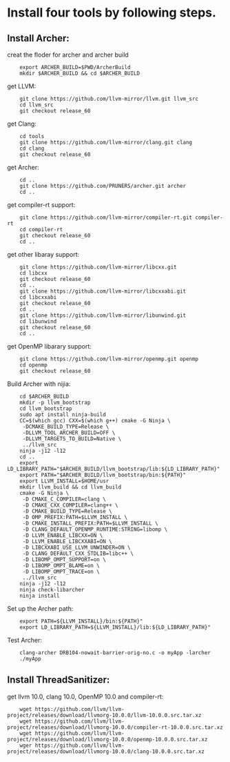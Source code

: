 # Install four tools by following steps.

## Install Archer: 

creat the floder for archer and archer build

```	
 	export ARCHER_BUILD=$PWD/ArcherBuild
	mkdir $ARCHER_BUILD && cd $ARCHER_BUILD

```	
get LLVM:
```	
  	git clone https://github.com/llvm-mirror/llvm.git llvm_src
	cd llvm_src
	git checkout release_60
  ```	
get Clang:
```
	cd tools
	git clone https://github.com/llvm-mirror/clang.git clang
	cd clang
	git checkout release_60
```
get Archer:
```
	cd ..
	git clone https://github.com/PRUNERS/archer.git archer
	cd ..
```
get compiler-rt support:
```
	git clone https://github.com/llvm-mirror/compiler-rt.git compiler-rt
	cd compiler-rt
	git checkout release_60
	cd ..
```
get other libaray support:
```
	git clone https://github.com/llvm-mirror/libcxx.git
	cd libcxx
	git checkout release_60
	cd ..	
	git clone https://github.com/llvm-mirror/libcxxabi.git
	cd libcxxabi
	git checkout release_60
	cd ..
	git clone https://github.com/llvm-mirror/libunwind.git
	cd libunwind
	git checkout release_60
	cd ..
```
get OpenMP libarary support:
```
	git clone https://github.com/llvm-mirror/openmp.git openmp
	cd openmp
	git checkout release_60
```
Build Archer with nijia:
```
	cd $ARCHER_BUILD
	mkdir -p llvm_bootstrap
	cd llvm_bootstrap
	sudo apt install ninja-build
	CC=$(which gcc) CXX=$(which g++) cmake -G Ninja \
	 -DCMAKE_BUILD_TYPE=Release \
	 -DLLVM_TOOL_ARCHER_BUILD=OFF \
	 -DLLVM_TARGETS_TO_BUILD=Native \
	 ../llvm_src
	ninja -j12 -l12
	cd ..
	export LD_LIBRARY_PATH="$ARCHER_BUILD/llvm_bootstrap/lib:${LD_LIBRARY_PATH}"
	export PATH="$ARCHER_BUILD/llvm_bootstrap/bin:${PATH}"
	export LLVM_INSTALL=$HOME/usr
	mkdir llvm_build && cd llvm_build
	cmake -G Ninja \
	 -D CMAKE_C_COMPILER=clang \
	 -D CMAKE_CXX_COMPILER=clang++ \
	 -D CMAKE_BUILD_TYPE=Release \
	 -D OMP_PREFIX:PATH=$LLVM_INSTALL \
	 -D CMAKE_INSTALL_PREFIX:PATH=$LLVM_INSTALL \
	 -D CLANG_DEFAULT_OPENMP_RUNTIME:STRING=libomp \
	 -D LLVM_ENABLE_LIBCXX=ON \
	 -D LLVM_ENABLE_LIBCXXABI=ON \
	 -D LIBCXXABI_USE_LLVM_UNWINDER=ON \
	 -D CLANG_DEFAULT_CXX_STDLIB=libc++ \
	 -D LIBOMP_OMPT_SUPPORT=on \
	 -D LIBOMP_OMPT_BLAME=on \
	 -D LIBOMP_OMPT_TRACE=on \
	 ../llvm_src
	ninja -j12 -l12
	ninja check-libarcher
	ninja install
```
Set up the Archer path:
```
	export PATH=${LLVM_INSTALL}/bin:${PATH}"
	export LD_LIBRARY_PATH=${LLVM_INSTALL}/lib:${LD_LIBRARY_PATH}"
```
Test Archer:
```	
 	clang-archer DRB104-nowait-barrier-orig-no.c -o myApp -larcher
	./myApp 
```
## Install ThreadSanitizer:

get llvm 10.0, clang 10.0, OpenMP 10.0 and compiler-rt:
```
	wget https://github.com/llvm/llvm-project/releases/download/llvmorg-10.0.0/llvm-10.0.0.src.tar.xz
	wget https://github.com/llvm/llvm-project/releases/download/llvmorg-10.0.0/compiler-rt-10.0.0.src.tar.xz
	wget https://github.com/llvm/llvm-project/releases/download/llvmorg-10.0.0/openmp-10.0.0.src.tar.xz
	wger https://github.com/llvm/llvm-project/releases/download/llvmorg-10.0.0/clang-10.0.0.src.tar.xz
```
